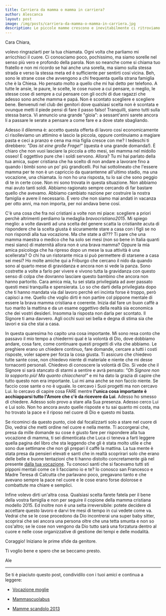 ```yaml
---
title: Carriera da mamma o mamma in carriera?
author: Alescanca
layout: post
image: /img/posts/carriera-da-mamma-o-mamma-in-carriera.jpg
description: Le piccole mamme crescono e inevitabilmente ci ritroviamo davanti al grande dilemma &mdash; sto a casa con il mio cucciolo o vado a lavorare che economicamente male non fa? La risposta non è scontata ma è un cammino e una scoperta con Dio della propria vocazione alla maternità.
---
```


Cara Chiara,

volevo ringraziarti per la tua chiamata. Ogni volta che parliamo mi arricchisci il cuore. Ci conosciamo poco, pochissimo, ma siamo sorelle nel senso più vero e profondo della parola. Non so neanche come si chiama tuo fratello e non mi ricordo se hai anche una sorella, ma siamo sulla stessa strada e verso la stessa meta ed è sufficiente per sentirti cosí vicina. Beh, sono le strane cose che avvengono a chi frequenta quella strana famiglia che è la Chiesa. Ho pensato molto a quello che mi hai detto per telefono. A tutte le ansie, le paure, le scelte, le cose nuove a cui pensare, o meglio, le stesse cose di sempre a cui pensare con gli occhi di due ragazzi che adesso sono anche mamma e papá. Non è scontato scegliere e scegliere bene. Benvenuti nel club dei genitori dove qualsiasi scelta non è scontata e ovunque metti il piede pensi di fare il passo falso! Tranquilli, siamo tutti sulla stessa barca. Vi annuncio una grande "gioia": a sessant'anni sarete ancora lí a passare le serate a pensare a come fare e a dove state sbagliando.

Adesso il dilemma è: accetto questa offerta di lavoro cosí economicamente ci risolleviamo un attimino e lascio la piccola, oppure continuiamo a magiare pasta e ceci a pranzo e cena ma mia figlia cresce con me? I tedeschi ti direbbero: *"Das ist eine große Frage!"* (questa è una grande domanda!). È chiaro che non vuoi lasciare la piccola a otto mesi, sei mamma nel midollo osseo! È oggettivo pure che i soldi servono. Allora? Tu mi hai parlato della tua amica, super cristiana che ha scelto di non andare a lavorare fino a quando i bimbi sono un po' più grandicelli. Poi hai sottolineato che l'essere mamma per te non è un capriccio da quarantenne all'ultimo stadio, ma una vocazione, una chiamata. Io non ho una risposta, tu lo sai che sono peggio di te in certe cose. Non mi sono trovata in questa situazione. Non abbiamo mai avuto tanti soldi. Abbiamo ragionato sempre cercando di far bastare quello che avevamo. Abbiamo cambiato nazione per costruire la nostra famiglia e avere il necessario. È vero che non siamo mai andati in vacanza per otto anni, ma non importa, per noi andava bene cosí.

C'è una cosa che fra noi cristiani a volte non mi piace: scegliere a priori perchè altrimenti perdiamo la medaglia *bravocristiano2015*. Mi spiego meglio: a volte davanti ad una scelta del genere scatta la cristianite acuta di rispondere che la scelta giusta è sicuramente stare a casa con i figli se no non rispondi alla tua vocazione. Ma che state a dí??? Ti pare che una mamma maestra o medico che ha solo sei mesi (non so bene in Italia quanti mesi siano) di maternitá allora non è una brava mamma? Oppure la mia amica psicologa che ha ripreso dopo un mese la sua attività è una scellerata? O chi ha un ristorante mica si può permettere di starsene a casa sei mesi? Ho molte amiche qui a Friburgo che cercano il nido da quando sono al quarto mese di gravidanza e ancora non si vede la panza. Sono costrette a volte a farlo per vivere e vivono tutta la gravidanza con questo senso di colpa che dovranno lasciare questo bambino che ancora non hanno partorito. Cara amica mia, tu sei stata privilegiata ad aver passato questi mesi tranquilla e spensierata. Lo so che darti della privilegiata dopo che ti hanno mandata via dal lavoro perchè eri incinta forse è troppo, però capisci a me. Quello che voglio dirti è non partire col pippone mentale di essere la brava mamma cristiana e coerente. Inizia dal fare un buon caffè a tuo marito la mattina e da un esame oggettivo della realtà sia economica che dei vostri desideri. Insomma la risposta non darla per scontato. Il Signore ti ama davvero. Agli occhi suoi sei bella e degna di stima sia che lavori e sia che stai a casa.

In questa quaresima ho capito una cosa importante. Mi sono resa conto che passavo il mio tempo a chiedermi qual è la volontà di Dio, dove dobbiamo andare, cosa fare, come continuare questi progetti di vita che abbiamo. Le preghiere erano un chiedere continuo, fare domande, cercare a tutti i costi risposte, voler sapere per forza la cosa giusta. Ti assicuro che chiedevo tutte sante cose, non chiedevo niente di materiale e niente che mi desse tornaconti personali. Chiedevo di conoscere la volontà di Dio. Si vede che il Signore si sarà stancato di starmi a sentire e avrà pensato: *"Oh Signore non la sopporto più! Ma quanto chiacchera!"* e mi ha dato la grazia di capire che tutto questo non era importante. Lui mi ama anche se non faccio niente. Se faccio cose sante o no è uguale. Io cercavo i Suoi progetti ma non cercavo Lui. Io cercavo di capire cosa FARE mentre **l'unica cosa importante è acchiapparsi tutto l'Amore che c'è da ricevere da Lui**. Adesso ho smesso di chiedere. Adesso solo provo a stare alla Sua presenza. Adesso cerco Lui e Lui solo. Non ho ancora avuto quelle risposte e tu sai quanto mi costa, ma ho trovato la pace e il riposo nel cuore di Dio e questo mi basta.

Se ricominci da questo punto, cioè dal focalizzarti solo a stare nel cuore di Dio, vedrai che metti ordine nel cuore e nella mente. Ti accorgerai che, presa da mille domande su cose è giusto fare per rispondere alla tua vocazione di mamma, ti sei dimenticata che Luca ci teneva a farti leggere quella pagina del libro che sta leggendo che gli è stata molto utile e che sono due settimane che non gli prepari il caffè la mattina. La tua mente è stata presa da pensieri elevati e santi che in realtà scoprirari solo che erano delle belle e buone tentazioni che ti hanno distolto concretamente già nel presente [dalla tua vocazione](http://5p2p.it/2015/03/06/vocazione-moglie.html). Tu conosci santi che si facevamo tutti sti pipponi mentali come ce li facciamo io e te? Io conosco san Francesco e Madre Teresa di Calcutta che parlavano poco, pregavano tanto e che avevano sempre la pace nel cuore e le cose erano forse dolorose e combattute ma chiare e semplici.

Infine volevo dirti un'altra cosa. Qualsiasi scelta farete fatela per il bene della vostra famiglia e non per seguire il copione della mamma cristiana modello 2015. Ed inoltre non è una selta irreversibile: potete decidere di accettare questo lavoro e darvi tre mesi di tempo in cui vedete come va. Vedrai che se le cose procedono da Dio incontrerai una super baby sitter, scoprirai che sei ancora una persona oltre che una tetta smunta e non so cos'altro; se le cose non vengono da Dio tutto sarà una forzatura dentro al cuore e nelle cose organizzative di gestione dei tempi e delle modalità.

Coraggio! Iniziano le prime sfide da genitore.

Ti voglio bene e spero che se beccamo presto.

Ale

---

Se ti è piaciuto questo post, condividilo con i tuoi amici e continua a leggere:

- [Vocazione moglie](http://5p2p.it/2015/03/06/vocazione-moglie.html)

- [Mammascuolabus](http://5p2p.it/2013/09/14/mammascuolabus.html)

- [Mamme scandolo 2013](http://5p2p.it/2013/06/01/mamme-scandalo-2013.html)